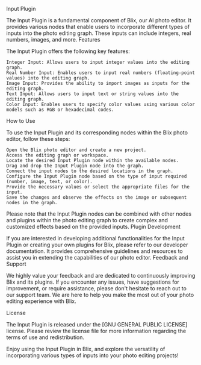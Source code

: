 Input Plugin

The Input Plugin is a fundamental component of Blix, our AI photo editor. It provides various nodes that enable users to incorporate different types of inputs into the photo editing graph. These inputs can include integers, real numbers, images, and more.
Features

The Input Plugin offers the following key features:

    Integer Input: Allows users to input integer values into the editing graph.
    Real Number Input: Enables users to input real numbers (floating-point values) into the editing graph.
    Image Input: Provides the ability to import images as inputs for the editing graph.
    Text Input: Allows users to input text or string values into the editing graph.
    Color Input: Enables users to specify color values using various color models such as RGB or hexadecimal codes.

How to Use

To use the Input Plugin and its corresponding nodes within the Blix photo editor, follow these steps:

    Open the Blix photo editor and create a new project.
    Access the editing graph or workspace.
    Locate the desired Input Plugin node within the available nodes.
    Drag and drop the Input Plugin node into the graph.
    Connect the input nodes to the desired locations in the graph.
    Configure the Input Plugin node based on the type of input required (number, image, text, or color).
    Provide the necessary values or select the appropriate files for the input.
    Save the changes and observe the effects on the image or subsequent nodes in the graph.

Please note that the Input Plugin nodes can be combined with other nodes and plugins within the photo editing graph to create complex and customized effects based on the provided inputs.
Plugin Development

If you are interested in developing additional functionalities for the Input Plugin or creating your own plugins for Blix, please refer to our developer documentation. It provides comprehensive guidelines and resources to assist you in extending the capabilities of our photo editor.
Feedback and Support

We highly value your feedback and are dedicated to continuously improving Blix and its plugins. If you encounter any issues, have suggestions for improvement, or require assistance, please don't hesitate to reach out to our support team. We are here to help you make the most out of your photo editing experience with Blix.


License

The Input Plugin is released under the [GNU GENERAL PUBLIC LICENSE] license. Please review the license file for more information regarding the terms of use and redistribution.

Enjoy using the Input Plugin in Blix, and explore the versatility of incorporating various types of inputs into your photo editing projects!